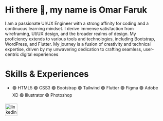 # Hi there 👋, my name is Omar Faruk

I am a passionate UI/UX Engineer with a strong affinity for coding and a continuous learning mindset. I derive immense satisfaction from wireframing, UI/UX design, and the broader realms of design. My proficiency extends to various tools and technologies, including Bootstrap, WordPress, and Flutter. My journey is a fusion of creativity and technical expertise, driven by my unwavering dedication to crafting seamless, user-centric digital experiences


# Skills & Experiences
- 🟢 HTML5 🟢 CSS3 🟢 Bootstrap 🟢 Tailwind 🟢 Flutter 🟢 Figma 🟢 Adobe XD 🟢 Illustrator 🟢 Photoshop


[<img src='https://cdn.jsdelivr.net/npm/simple-icons@3.0.1/icons/linkedin.svg' alt='linkedin' height='40'>](https://www.linkedin.com/in/omars-dev/)



<!--
**Omars-dev/Omars-dev** is a ✨ _special_ ✨ repository because its `README.md` (this file) appears on your GitHub profile.

Here are some ideas to get you started:

- 🔭 I’m currently working on ...
- 🌱 I’m currently learning ...
- 👯 I’m looking to collaborate on ...
- 🤔 I’m looking for help with ...
- 💬 Ask me about ...
- 📫 How to reach me: ...
- 😄 Pronouns: ...
- ⚡ Fun fact: ...
-->
